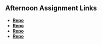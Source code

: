 ## Afternoon Assignment Links

* **[Repo](https://github.com/alaynadelauro/burgerShack)**
* **[Repo](https://github.com/alaynadelauro/gregslistMongo)**
* **[Repo](https://github.com/alaynadelauro/planets)**
* **[Repo]()**
